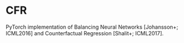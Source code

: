 # CFR
PyTorch implementation of Balancing Neural Networks [Johansson+; ICML2016] and Counterfactual Regression [Shalit+; ICML2017].
